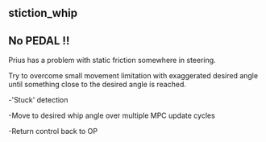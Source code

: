 ## stiction_whip

 ## No PEDAL !!

Prius has a problem with static friction somewhere in steering.

Try to overcome small movement limitation with exaggerated desired angle until something close to the desired angle is reached.

  -'Stuck' detection

  -Move to desired whip angle over multiple MPC update cycles
  
  -Return control back to OP
